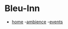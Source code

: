 # Bleu-Inn

- [home](https://emman1320.github.io/Bleu-Inn/home)
-[ambience](https://emman1320.github.io/Bleu-Inn/ambience)
-[events](https://emman1320.github.io/Bleu-Inn/events)
